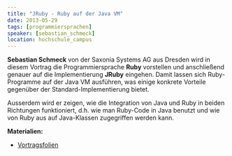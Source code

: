 ```yaml
---
title: "JRuby - Ruby auf der Java VM"
date: 2013-05-29
tags: [programmiersprachen]
speaker: [sebastian_schmeck]
location: hochschule_campus
---
```


**Sebastian Schmeck** von der Saxonia Systems AG aus Dresden wird in diesem Vortrag die Programmiersprache **Ruby**
vorstellen und anschließend genauer auf die Implementierung **JRuby** eingehen. Damit lassen sich Ruby-Programme auf der
Java VM ausführen, was einige konkrete Vorteile gegenüber der Standard-Implementierung bietet.

Ausserdem wird er zeigen, wie die Integration von Java und Ruby in beiden Richtungen funktioniert, d.h. wie man
Ruby-Code in Java benutzt und wie von Ruby aus auf Java-Klassen zugegriffen werden kann.

**Materialien:**

- [Vortragsfolien](/downloads/juggr_jruby.pdf)

